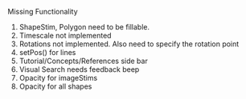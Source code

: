 Missing Functionality


1) ShapeStim, Polygon need to be fillable.
2) Timescale not implemented
3) Rotations not implemented.  Also need to specify the rotation point
4) setPos() for lines
5) Tutorial/Concepts/References side bar
6) Visual Search needs feedback beep
7) Opacity for imageStims
8) Opacity for all shapes
